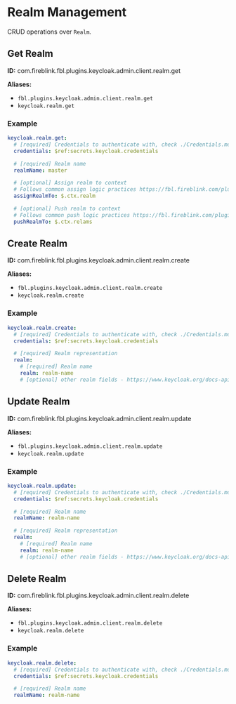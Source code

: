 # Realm Management

CRUD operations over `Realm`.

## Get Realm

**ID:** com.fireblink.fbl.plugins.keycloak.admin.client.realm.get

**Aliases:**

- `fbl.plugins.keycloak.admin.client.realm.get`
- `keycloak.realm.get`

### Example

```yaml
keycloak.realm.get:
  # [required] Credentials to authenticate with, check ./Credentials.md for more information
  credentials: $ref:secrets.keycloak.credentials

  # [required] Realm name
  realmName: master

  # [optional] Assign realm to context
  # Follows common assign logic practices https://fbl.fireblink.com/plugins/common#assign-to
  assignRealmTo: $.ctx.realm

  # [optional] Push realm to context
  # Follows common push logic practices https://fbl.fireblink.com/plugins/common#push-to
  pushRealmTo: $.ctx.relams
```

## Create Realm

**ID:** com.fireblink.fbl.plugins.keycloak.admin.client.realm.create

**Aliases:**

- `fbl.plugins.keycloak.admin.client.realm.create`
- `keycloak.realm.create`

### Example

```yaml
keycloak.realm.create:
  # [required] Credentials to authenticate with, check ./Credentials.md for more information
  credentials: $ref:secrets.keycloak.credentials

  # [required] Realm representation
  realm:
    # [required] Realm name
    realm: realm-name
    # [optional] other realm fields - https://www.keycloak.org/docs-api/6.0/rest-api/index.html#_realmrepresentation
```

## Update Realm

**ID:** com.fireblink.fbl.plugins.keycloak.admin.client.realm.update

**Aliases:**

- `fbl.plugins.keycloak.admin.client.realm.update`
- `keycloak.realm.update`

### Example

```yaml
keycloak.realm.update:
  # [required] Credentials to authenticate with, check ./Credentials.md for more information
  credentials: $ref:secrets.keycloak.credentials

  # [required] Realm name
  realmName: realm-name

  # [required] Realm representation
  realm:
    # [required] Realm name
    realm: realm-name
    # [optional] other realm fields - https://www.keycloak.org/docs-api/6.0/rest-api/index.html#_realmrepresentation
```

## Delete Realm

**ID:** com.fireblink.fbl.plugins.keycloak.admin.client.realm.delete

**Aliases:**

- `fbl.plugins.keycloak.admin.client.realm.delete`
- `keycloak.realm.delete`

### Example

```yaml
keycloak.realm.delete:
  # [required] Credentials to authenticate with, check ./Credentials.md for more information
  credentials: $ref:secrets.keycloak.credentials

  # [required] Realm name
  realmName: realm-name
```
